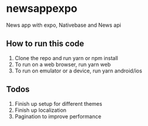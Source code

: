 # newsappexpo
News app with expo, Nativebase and News api

## How to run this code

1. Clone the repo and run yarn or npm install
2. To run on a web browser, run yarn web 
3. To run on emulator or a device, run yarn android/ios

## Todos
1. Finish up setup for different themes
2. Finish up localization
3. Pagination to improve performance
